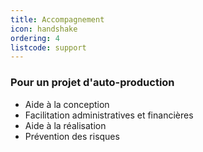 ```yaml
---
title: Accompagnement
icon: handshake
ordering: 4
listcode: support
---
```


### Pour un projet d'auto-production
* Aide à la conception 
* Facilitation administratives et financières
* Aide à la réalisation
* Prévention des risques